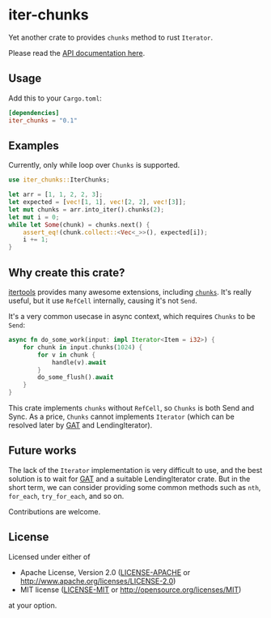 # iter-chunks

Yet another crate to provides `chunks` method to rust `Iterator`.

Please read the [API documentation here](https://docs.rs/iter-chunks/).

## Usage

Add this to your `Cargo.toml`:

```toml
[dependencies]
iter_chunks = "0.1"
```

## Examples

Currently, only while loop over `Chunks` is supported.

```rust
use iter_chunks::IterChunks;

let arr = [1, 1, 2, 2, 3];
let expected = [vec![1, 1], vec![2, 2], vec![3]];
let mut chunks = arr.into_iter().chunks(2);
let mut i = 0;
while let Some(chunk) = chunks.next() {
    assert_eq!(chunk.collect::<Vec<_>>(), expected[i]);
    i += 1;
}
```

## Why create this crate?

[itertools](https://crates.io/crates/itertools) provides many awesome extensions, including [`chunks`](https://docs.rs/itertools/0.10.3/itertools/trait.Itertools.html#method.chunks). It's really useful, but it use `RefCell` internally, causing it's not `Send`.

It's a very common usecase in async context, which requires `Chunks` to be `Send`:

```rust
async fn do_some_work(input: impl Iterator<Item = i32>) {
    for chunk in input.chunks(1024) {
        for v in chunk {
            handle(v).await
        }
        do_some_flush().await
    }
}
```


This crate implements `chunks` without `RefCell`, so `Chunks` is both Send and Sync. As a price, `Chunks` cannot implements `Iterator` (which can be resolved later by [GAT][GAT] and LendingIterator).

## Future works

The lack of the `Iterator` implementation is very difficult to use, and the best solution is to wait for [GAT][GAT] and a suitable LendingIterator crate. But in the short term, we can consider providing some common methods such as `nth`, `for_each`, `try_for_each`, and so on.

Contributions are welcome.

## License

Licensed under either of

 * Apache License, Version 2.0
   ([LICENSE-APACHE](LICENSE-APACHE) or http://www.apache.org/licenses/LICENSE-2.0)
 * MIT license
   ([LICENSE-MIT](LICENSE-MIT) or http://opensource.org/licenses/MIT)

at your option.


[GAT]: https://github.com/rust-lang/rust/issues/44265
